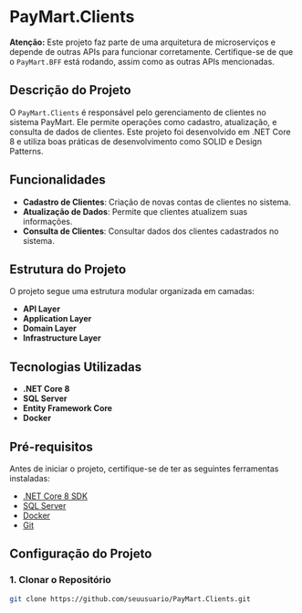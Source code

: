 # PayMart.Clients

**Atenção:** Este projeto faz parte de uma arquitetura de microserviços e depende de outras APIs para funcionar corretamente. Certifique-se de que o `PayMart.BFF` está rodando, assim como as outras APIs mencionadas.

## Descrição do Projeto

O `PayMart.Clients` é responsável pelo gerenciamento de clientes no sistema PayMart. Ele permite operações como cadastro, atualização, e consulta de dados de clientes. Este projeto foi desenvolvido em .NET Core 8 e utiliza boas práticas de desenvolvimento como SOLID e Design Patterns.

## Funcionalidades

- **Cadastro de Clientes**: Criação de novas contas de clientes no sistema.
- **Atualização de Dados**: Permite que clientes atualizem suas informações.
- **Consulta de Clientes**: Consultar dados dos clientes cadastrados no sistema.

## Estrutura do Projeto

O projeto segue uma estrutura modular organizada em camadas:

- **API Layer**
- **Application Layer**
- **Domain Layer**
- **Infrastructure Layer**

## Tecnologias Utilizadas

- **.NET Core 8**
- **SQL Server**
- **Entity Framework Core**
- **Docker**

## Pré-requisitos

Antes de iniciar o projeto, certifique-se de ter as seguintes ferramentas instaladas:

- [.NET Core 8 SDK](https://dotnet.microsoft.com/download/dotnet/8.0)
- [SQL Server](https://www.microsoft.com/pt-br/sql-server/sql-server-downloads)
- [Docker](https://www.docker.com/)
- [Git](https://git-scm.com/)

## Configuração do Projeto

### 1. Clonar o Repositório

```bash
git clone https://github.com/seuusuario/PayMart.Clients.git
